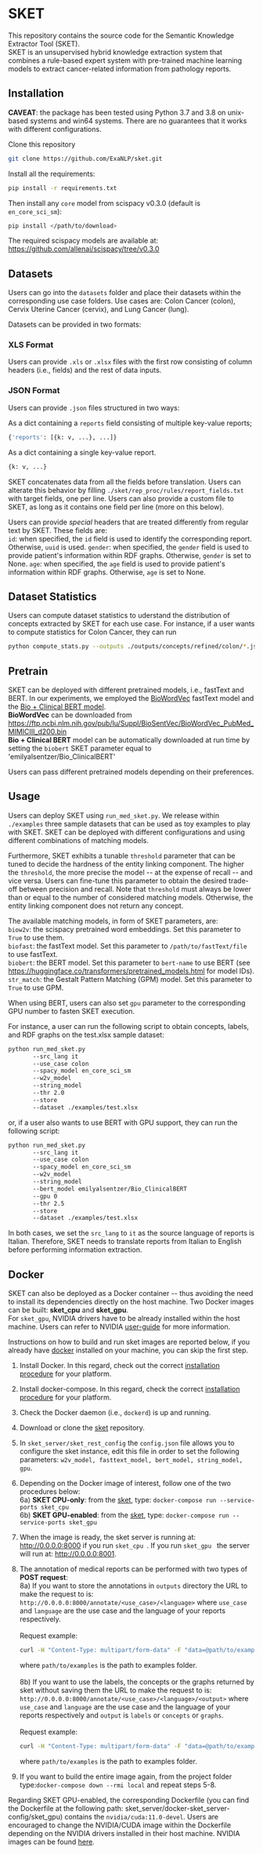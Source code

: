 # SKET
This repository contains the source code for the Semantic Knowledge Extractor Tool (SKET). <br /> SKET is an unsupervised hybrid knowledge extraction system that combines a rule-based expert system with pre-trained machine learning models to extract cancer-related information from pathology reports.

## Installation 

<b>CAVEAT</b>: the package has been tested using Python 3.7 and 3.8 on unix-based systems and win64 systems. There are no guarantees that it works with different configurations.

Clone this repository

```bash
git clone https://github.com/ExaNLP/sket.git
```

Install all the requirements:

```bash
pip install -r requirements.txt
```

Then install any ```core``` model from scispacy v0.3.0 (default is ```en_core_sci_sm```):

```bash
pip install </path/to/download>
```

The required scispacy models are available at: https://github.com/allenai/scispacy/tree/v0.3.0

## Datasets

Users can go into the ```datasets``` folder and place their datasets within the corresponding use case folders. Use cases are: Colon Cancer (colon), Cervix Uterine Cancer (cervix), and Lung Cancer (lung). 

Datasets can be provided in two formats:

### XLS Format

Users can provide ```.xls``` or ```.xlsx``` files with the first row consisting of column headers (i.e., fields) and the rest of data inputs. 

### JSON Format

Users can provide ```.json``` files structured in two ways: <br />

As a dict containing a ```reports``` field consisting of multiple key-value reports; 

```bash
{'reports': [{k: v, ...}, ...]}
```

As a dict containing a single key-value report.

```bash
{k: v, ...}
```

SKET concatenates data from all the fields before translation. Users can alterate this behavior by filling ```./sket/rep_proc/rules/report_fields.txt``` with target fields, one per line. Users can also provide a custom file to SKET, as long as it contains one field per line (more on this below).

Users can provide <i>special</i> headers that are treated differently from regular text by SKET. These fields are: <br />
```id```: when specified, the ```id``` field is used to identify the corresponding report. Otherwise, ```uuid``` is used.
```gender```: when specified, the ```gender``` field is used to provide patient's information within RDF graphs. Otherwise, ```gender``` is set to None.
```age```: when specified, the ```age``` field is used to provide patient's information within RDF graphs. Otherwise, ```age``` is set to None.

## Dataset Statistics

Users can compute dataset statistics to uderstand the distribution of concepts extracted by SKET for each use case. For instance, if a user wants to compute statistics for Colon Cancer, they can run 

```bash
python compute_stats.py --outputs ./outputs/concepts/refined/colon/*.json --use_case colon
```

## Pretrain

SKET can be deployed with different pretrained models, i.e., fastText and BERT. In our experiments, we employed the [BioWordVec](https://github.com/ncbi-nlp/BioSentVec) fastText model and the [Bio + Clinical BERT model](https://huggingface.co/emilyalsentzer/Bio_ClinicalBERT). <br />
<b>BioWordVec</b> can be downloaded from https://ftp.ncbi.nlm.nih.gov/pub/lu/Suppl/BioSentVec/BioWordVec_PubMed_MIMICIII_d200.bin <br />
<b>Bio + Clinical BERT</b> model can be automatically downloaded at run time by setting the ```biobert``` SKET parameter equal to 'emilyalsentzer/Bio_ClinicalBERT'

Users can pass different pretrained models depending on their preferences. 


## Usage
  
Users can deploy SKET using ```run_med_sket.py```. We release within ```./examples``` three sample datasets that can be used as toy examples to play with SKET. SKET can be deployed with different configurations and using different combinations of matching models. 

Furthermore, SKET exhibits a tunable ```threshold``` parameter that can be tuned to decide the hardness of the entity linking component. The higher the ```threshold```, the more precise the model -- at the expense of recall -- and vice versa. Users can fine-tune this parameter to obtain the desired trade-off between precision and recall. Note that ```threshold``` must always be lower than or equal to the number of considered matching models. Otherwise, the entity linking component does not return any concept.

The available matching models, in form of SKET parameters, are: <br />
```biow2v```: the scispacy pretrained word embeddings. Set this parameter to ```True``` to use them. <br />
```biofast```: the fastText model. Set this parameter to ```/path/to/fastText/file``` to use fastText. <br />
```biobert```: the BERT model. Set this parameter to ```bert-name``` to use BERT (see https://huggingface.co/transformers/pretrained_models.html for model IDs). <br />
```str_match```: the Gestalt Pattern Matching (GPM) model. Set this parameter to ```True``` to use GPM.

When using BERT, users can also set ```gpu``` parameter to the corresponding GPU number to fasten SKET execution.

For instance, a user can run the following script to obtain concepts, labels, and RDF graphs on the test.xlsx sample dataset:

```bash
python run_med_sket.py 
       --src_lang it 
       --use_case colon 
       --spacy_model en_core_sci_sm 
       --w2v_model 
       --string_model 
       --thr 2.0 
       --store 
       --dataset ./examples/test.xlsx
```

or, if a user also wants to use BERT with GPU support, they can run the following script: 

```bash
python run_med_sket.py  
       --src_lang it 
       --use_case colon 
       --spacy_model en_core_sci_sm 
       --w2v_model 
       --string_model 
       --bert_model emilyalsentzer/Bio_ClinicalBERT
       --gpu 0 
       --thr 2.5 
       --store 
       --dataset ./examples/test.xlsx
```

In both cases, we set the ```src_lang``` to ```it``` as the source language of reports is Italian. Therefore, SKET needs to translate reports from Italian to English before performing information extraction.

## Docker

SKET can also be deployed as a Docker container -- thus avoiding the need to install its dependencies directly on the host machine. Two Docker images can be built: <b>sket_cpu</b> and <b>sket_gpu</b>. <br /> 
For ```sket_gpu```, NVIDIA drivers have to be already installed within the host machine. Users can refer to NVIDIA [user-guide](https://docs.nvidia.com/deeplearning/frameworks/user-guide/#nvcontainers) for more information.

Instructions on how to build and run sket images are reported below, if you already have [docker](https://docs.docker.com/engine/reference/commandline/docker/) installed on your machine, you can skip the first step.

1) Install Docker. In this regard, check out the correct [installation procedure](https://docs.docker.com/get-docker/) for your platform.

2) Install docker-compose. In this regard, check the correct [installation procedure](https://docs.docker.com/compose/install/) for your platform.

3) Check the Docker daemon (i.e., ```dockerd```) is up and running.

4) Download or clone the [sket](https://github.com/ExaNLP/sket) repository.

5) In ```sket_server/sket_rest_config``` the ```config.json``` file allows you to configure the sket instance, edit this file in order to set the following parameters: ```w2v_model, fasttext_model, bert_model, string_model, gpu```.

6) Depending on the Docker image of interest, follow one of the two procedures below: <br />
    6a) <b>SKET CPU-only</b>: from the [sket](https://github.com/ExaNLP/sket/), type: ```docker-compose run --service-ports sket_cpu ```<br />
    6b) <b>SKET GPU-enabled</b>: from the [sket](https://github.com/ExaNLP/sket/), type: ```docker-compose run --service-ports sket_gpu ```<br />
    
7) When the image is ready, the sket server is running at: http://0.0.0.0:8000 if you run ```sket_cpu ```. If you run ```sket_gpu ``` the server will run at: http://0.0.0.0:8001.

8) The annotation of medical reports can be performed with two types of <b>POST request</b>:<br />
    8a) If you want to store the annotations in ```outputs``` directory the URL to make the request to is: ```http://0.0.0.0:8000/annotate/<use_case>/<language>``` where ```use_case``` and ```language``` are the use case and the language of your reports respectively.<br />
   <br /> Request example: 
    ```bash
    curl -H "Content-Type: multipart/form-data" -F "data=@path/to/examples/test.xlsx" http://0.0.0.0:8000/annotate/colon/en
    ```
    
    where ```path/to/examples``` is the path to examples folder.<br /><br />
    8b) If you want to use the labels, the concepts or the graphs returned by sket without saving them the URL to make the request to is: ```http://0.0.0.0:8000/annotate/<use_case>/<language>/<output>``` where ```use_case``` and ```language``` are the use case and the language of your reports respectively and ```output``` is ```labels``` or ```concepts``` or ```graphs```.<br />
        <br />Request example: 
    ```bash
    curl -H "Content-Type: multipart/form-data" -F "data=@path/to/examples/test.xlsx" http://0.0.0.0:8000/annotate/colon/en/labels
    ```
    where ```path/to/examples``` is the path to examples folder. <br />

9) If you want to build the entire image again, from the project folder type:```docker-compose down --rmi local``` and repeat steps 5-8.

Regarding SKET GPU-enabled, the corresponding Dockerfile (you can find the Dockerfile at the following path: sket_server/docker-sket_server-config/sket_gpu) contains the ```nvidia/cuda:11.0-devel```. Users are encouraged to change the NVIDIA/CUDA image within the Dockerfile depending on the NVIDIA drivers installed in their host machine. NVIDIA images can be found [here](https://hub.docker.com/r/nvidia/cuda/tags?page=1&ordering=last_updated).
